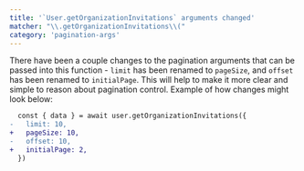 ```yaml
---
title: '`User.getOrganizationInvitations` arguments changed'
matcher: "\\.getOrganizationInvitations\\("
category: 'pagination-args'
---
```


There have been a couple changes to the pagination arguments that can be passed into this function - `limit` has been renamed to `pageSize`, and `offset` has been renamed to `initialPage`. This will help to make it more clear and simple to reason about pagination control. Example of how changes might look below:

```diff
  const { data } = await user.getOrganizationInvitations({
-   limit: 10,
+   pageSize: 10,
-   offset: 10,
+   initialPage: 2,
  })
```
